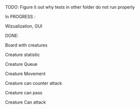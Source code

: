 TODO: 
Figure it out why tests in other folder do not run properly

In PROGRESS :

Wizualization, GUI 

DONE: 

Board with creatures 

Creature statistic 

Creature Queue 

Creature Movement

Creature can counter attack

Creature can pass 

Creature Can attack 
